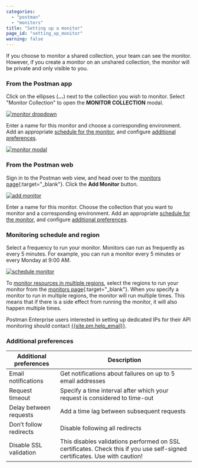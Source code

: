 ```yaml
---
categories:
  - "postman"
  - "monitors"
title: "Setting up a monitor"
page_id: "setting_up_monitor"
warning: false
---
```


If you choose to monitor a shared collection, your team can see the monitor. However, if you create a monitor on an unshared collection, the monitor will be private and only visible to you.

### From the Postman app

Click on the ellipses (**...**) next to the collection you wish to monitor. Select "Monitor Collection" to open the **MONITOR COLLECTION** modal.

[![monitor dropdown](https://s3.amazonaws.com/postman-static-getpostman-com/postman-docs/monitorDropdown2.png)](https://s3.amazonaws.com/postman-static-getpostman-com/postman-docs/monitorDropdown2.png)

Enter a name for this monitor and choose a corresponding environment. Add an appropriate [schedule for the monitor](/docs/postman/monitors/setting_up_monitor#monitoring-schedule), and configure [additional preferences](/docs/postman/monitors/setting_up_monitor#additional-preferences).

[![monitor modal](https://s3.amazonaws.com/postman-static-getpostman-com/postman-docs/monitorModal.png)](https://s3.amazonaws.com/postman-static-getpostman-com/postman-docs/monitorModal.png)

### From the Postman web

Sign in to the Postman web view, and head over to the [monitors page](https://monitor.getpostman.com/){:target="_blank"}. Click the **Add Monitor** button.

[![add monitor](https://cloud.githubusercontent.com/assets/681190/21090390/792944e2-c065-11e6-8937-39c18fe888ad.png)](https://cloud.githubusercontent.com/assets/681190/21090390/792944e2-c065-11e6-8937-39c18fe888ad.png)

Enter a name for this monitor. Choose the collection that you want to monitor and a corresponding environment. Add an appropriate [schedule for the monitor](/docs/postman/monitors/setting_up_monitor#monitoring-schedule), and configure [additional preferences](/docs/postman/monitors/setting_up_monitor#additional-preferences).

### Monitoring schedule and region

Select a frequency to run your monitor. Monitors can run as frequently as every 5 minutes. For example, you can run a monitor every 5 minutes or every Monday at 9:00 AM. 

[![schedule monitor](https://s3.amazonaws.com/postman-static-getpostman-com/postman-docs/monitorCheckbox.png)](https://s3.amazonaws.com/postman-static-getpostman-com/postman-docs/monitorCheckbox.png)

To [monitor resources in multiple regions](/docs/postman/monitors/intro_monitors#monitoring-resources-in-multiple-regions), select the regions to run your monitor from the [monitors page](https://monitor.getpostman.com){:target="_blank"}. When you specify a monitor to run in multiple regions, the monitor will run multiple times. This means that if there is a side effect from running the monitor, it will also happen multiple times.

Postman Enterprise users interested in setting up dedicated IPs for their API monitoring should contact [{{site.pm.help_email}}](mailto:{{site.pm.help_email}}).

### Additional preferences

| **Additional preferences** | **Description** |
| --- | --- |
| Email notifications | Get notifications about failures on up to 5 email addresses |
| Request timeout | Specify a time interval after which your request is considered to time-out |
| Delay between requests | Add a time lag between subsequent requests |
| Don’t follow redirects | Disable following all redirects |
| Disable SSL validation | This disables validations performed on SSL certificates. Check this if you use self-signed certificates. Use with caution! |
